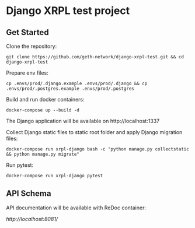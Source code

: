 # Django XRPL test project

## Get Started
Clone the repository:

`git clone https://github.com/geth-network/django-xrpl-test.git && cd django-xrpl-test`


Prepare env files:

`cp .envs/prod/.django.example .envs/prod/.django && cp .envs/prod/.postgres.example .envs/prod/.postgres`

Build and run docker containers:

`docker-compose up --build -d`

The Django application will be available on http://localhost:1337

Collect Django static files to static root folder and apply Django migration files:

`docker-compose run xrpl-django bash -c "python manage.py collectstatic && python manage.py migrate"`


Run pytest:

`docker-compose run xrpl-django pytest`

## API Schema
API documentation will be available with ReDoc container:

*http://localhost:8081/*
